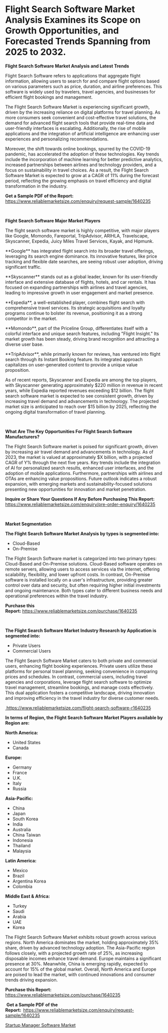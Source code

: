 <p><h1>Flight Search Software Market Analysis Examines its Scope on Growth Opportunities, and Forecasted Trends Spanning from 2025 to 2032.</h1></p><p><strong>Flight Search Software Market Analysis and Latest Trends</strong></p>
<p><p>Flight Search Software refers to applications that aggregate flight information, allowing users to search for and compare flight options based on various parameters such as price, duration, and airline preferences. This software is widely used by travelers, travel agencies, and businesses for efficient flight bookings and management.</p><p>The Flight Search Software Market is experiencing significant growth, driven by the increasing reliance on digital platforms for travel planning. As more consumers seek convenient and cost-effective travel solutions, the demand for advanced flight search tools that provide real-time data and user-friendly interfaces is escalating. Additionally, the rise of mobile applications and the integration of artificial intelligence are enhancing user experiences and personalizing recommendations.</p><p>Moreover, the shift towards online bookings, spurred by the COVID-19 pandemic, has accelerated the adoption of these technologies. Key trends include the incorporation of machine learning for better predictive analytics, increased partnerships between airlines and technology providers, and a focus on sustainability in travel choices. As a result, the Flight Search Software Market is expected to grow at a CAGR of 11% during the forecast period, reflecting the growing emphasis on travel efficiency and digital transformation in the industry.</p></p>
<p><strong>Get a Sample PDF of the Report:&nbsp;</strong> <a href="https://www.reliablemarketsize.com/enquiry/request-sample/1640235?utm_campaign=2113&utm_medium=2&utm_source=Github&utm_content=ia&utm_term=05032025&utm_id=flight-search-software">https://www.reliablemarketsize.com/enquiry/request-sample/1640235</a></p>
<p>&nbsp;</p>
<p><strong>Flight Search Software Major Market Players</strong></p>
<p><p>The flight search software market is highly competitive, with major players like Google, Momondo, Fareportal, TripAdvisor, ARIHLA, Travelscape, Skyscanner, Expedia, Juicy Miles Travel Services, Kayak, and Hipmunk. </p><p>**Google** has integrated flight search into its broader travel offerings, leveraging its search engine dominance. Its innovative features, like price tracking and flexible date searches, are seeing robust user adoption, driving significant traffic.</p><p>**Skyscanner** stands out as a global leader, known for its user-friendly interface and extensive database of flights, hotels, and car rentals. It has focused on expanding partnerships with airlines and travel agencies, leading to impressive growth in user engagement and market presence.</p><p>**Expedia**, a well-established player, combines flight search with comprehensive travel services. Its strategic acquisitions and loyalty programs continue to bolster its revenue, positioning it as a strong competitor in the market.</p><p>**Momondo**, part of the Priceline Group, differentiates itself with a colorful interface and unique search features, including "Flight Insight." Its market growth has been steady, driving brand recognition and attracting a diverse user base.</p><p>**TripAdvisor**, while primarily known for reviews, has ventured into flight search through its Instant Booking feature. Its integrated approach capitalizes on user-generated content to provide a unique value proposition.</p><p>As of recent reports, Skyscanner and Expedia are among the top players, with Skyscanner generating approximately $220 million in revenue in recent years, while Expedia reported revenues exceeding $12 billion. The flight search software market is expected to see consistent growth, driven by increasing travel demand and advancements in technology. The projected market size is anticipated to reach over $15 billion by 2025, reflecting the ongoing digital transformation of travel planning.</p></p>
<p>&nbsp;</p>
<p><strong>What Are The Key Opportunities For Flight Search Software Manufacturers?</strong></p>
<p><p>The Flight Search Software market is poised for significant growth, driven by increasing air travel demand and advancements in technology. As of 2023, the market is valued at approximately $X billion, with a projected CAGR of Y% through the next five years. Key trends include the integration of AI for personalized search results, enhanced user interfaces, and the adoption of mobile applications. Furthermore, partnerships with airlines and OTAs are enhancing value propositions. Future outlook indicates a robust expansion, with emerging markets and sustainability-focused solutions presenting new opportunities for innovation and market penetration.</p></p>
<p><strong>Inquire or Share Your Questions If Any Before Purchasing This Report:</strong> <a href="https://www.reliablemarketsize.com/enquiry/pre-order-enquiry/1640235?utm_campaign=2113&utm_medium=2&utm_source=Github&utm_content=ia&utm_term=05032025&utm_id=flight-search-software">https://www.reliablemarketsize.com/enquiry/pre-order-enquiry/1640235</a></p>
<p>&nbsp;</p>
<p><strong>Market Segmentation</strong></p>
<p><strong>The Flight Search Software Market Analysis by types is segmented into:</strong></p>
<p><ul><li>Cloud-Based</li><li>On-Premise</li></ul></p>
<p><p>The Flight Search Software market is categorized into two primary types: Cloud-Based and On-Premise solutions. Cloud-Based software operates on remote servers, allowing users to access services via the internet, offering scalability, flexibility, and lower upfront costs. In contrast, On-Premise software is installed locally on a user's infrastructure, providing greater control over data and security, but often requiring higher initial investments and ongoing maintenance. Both types cater to different business needs and operational preferences within the travel industry.</p></p>
<p><strong>Purchase this Report:&nbsp;</strong><a href="https://www.reliablemarketsize.com/purchase/1640235?utm_campaign=2113&utm_medium=2&utm_source=Github&utm_content=ia&utm_term=05032025&utm_id=flight-search-software">https://www.reliablemarketsize.com/purchase/1640235</a></p>
<p>&nbsp;</p>
<p><strong>The Flight Search Software Market Industry Research by Application is segmented into:</strong></p>
<p><ul><li>Private Users</li><li>Commercial Users</li></ul></p>
<p><p>The Flight Search Software Market caters to both private and commercial users, enhancing flight booking experiences. Private users utilize these platforms for personal travel planning, seeking convenience in comparing prices and schedules. In contrast, commercial users, including travel agencies and corporations, leverage flight search software to optimize travel management, streamline bookings, and manage costs effectively. This dual application fosters a competitive landscape, driving innovation and improving efficiency in the travel industry for diverse customer needs.</p></p>
<p><a href="https://www.reliablemarketsize.com/flight-search-software-r1640235?utm_campaign=2113&utm_medium=2&utm_source=Github&utm_content=ia&utm_term=05032025&utm_id=flight-search-software">&nbsp;https://www.reliablemarketsize.com/flight-search-software-r1640235</a></p>
<p><strong>In terms of Region, the Flight Search Software Market Players available by Region are:</strong></p>
<p>
    <p> <strong> North America: </strong>
        <ul>
            <li>United States</li>
            <li>Canada</li>
        </ul>
        </p> 
    <p> <strong> Europe: </strong>
        <ul>
            <li>Germany</li>
            <li>France</li>
            <li>U.K.</li>
            <li>Italy</li>
            <li>Russia</li>
        </ul>
        </p> 
    <p> <strong> Asia-Pacific: </strong>
        <ul>
            <li>China</li>
            <li>Japan</li>
            <li>South Korea</li>
            <li>India</li>
            <li>Australia</li>
            <li>China Taiwan</li>
            <li>Indonesia</li>
            <li>Thailand</li>
            <li>Malaysia</li>
        </ul>
        </p> 
    <p> <strong> Latin America: </strong>
        <ul>
            <li>Mexico</li>
            <li>Brazil</li>
            <li>Argentina Korea</li>
            <li>Colombia</li>
        </ul>
        </p> 
    <p> <strong> Middle East & Africa: </strong>
        <ul>
            <li>Turkey</li>
            <li>Saudi</li>
            <li>Arabia</li>
            <li>UAE</li>
            <li>Korea</li>
        </ul>
    </p>
    </p>
<p><p>The Flight Search Software Market exhibits robust growth across various regions. North America dominates the market, holding approximately 35% share, driven by advanced technology adoption. The Asia-Pacific region follows closely, with a projected growth rate of 25%, as increasing disposable incomes enhance travel demand. Europe maintains a significant presence at 30%. Meanwhile, China is emerging rapidly, expected to account for 15% of the global market. Overall, North America and Europe are poised to lead the market, with continued innovations and consumer trends driving expansion.</p></p>
<p><strong>Purchase this Report: </strong><a href="https://www.reliablemarketsize.com/purchase/1640235?utm_campaign=2113&utm_medium=2&utm_source=Github&utm_content=ia&utm_term=05032025&utm_id=flight-search-software">https://www.reliablemarketsize.com/purchase/1640235</a></p>
<p>&nbsp;<strong>Get a Sample PDF of the Report:&nbsp;&nbsp;</strong><a href="https://www.reliablemarketsize.com/enquiry/request-sample/1640235?utm_campaign=2113&utm_medium=2&utm_source=Github&utm_content=ia&utm_term=05032025&utm_id=flight-search-software">https://www.reliablemarketsize.com/enquiry/request-sample/1640235</a></p>
<p><strong></strong></p>
<p><p><a href="https://github.com/dringals/Market-Research-Report-List-6/blob/main/startup-manager-software-market.md?utm_campaign=2113&utm_medium=2&utm_source=Github&utm_content=ia&utm_term=05032025&utm_id=flight-search-software">Startup Manager Software Market</a></p></p>